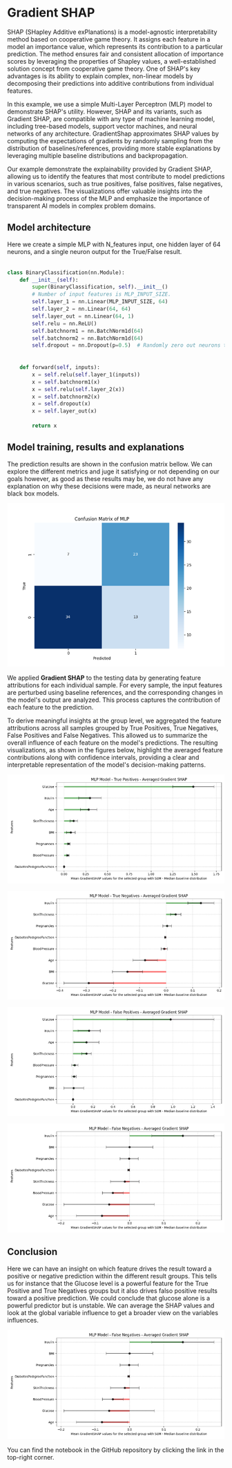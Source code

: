 # Gradient SHAP


SHAP (SHapley Additive exPlanations) is a model-agnostic interpretability method based on cooperative game theory. It assigns each feature in a model an importance value, which represents its contribution to a particular prediction. The method ensures fair and consistent allocation of importance scores by leveraging the properties of Shapley values, a well-established solution concept from cooperative game theory. One of SHAP's key advantages is its ability to explain complex, non-linear models by decomposing their predictions into additive contributions from individual features.

In this example, we use a simple Multi-Layer Perceptron (MLP) model to demonstrate SHAP's utility. However, SHAP and its variants, such as Gradient SHAP, are compatible with any type of machine learning model, including tree-based models, support vector machines, and neural networks of any architecture. GradientShap approximates SHAP values by computing the expectations of gradients by randomly sampling from the distribution of baselines/references, providing more stable explanations by leveraging multiple baseline distributions and backpropagation.

Our example demonstrate the explainability provided by Gradient SHAP, allowing us to identify the features that most contribute to model predictions in various scenarios, such as true positives, false positives, false negatives, and true negatives. The visualizations offer valuable insights into the decision-making process of the MLP and emphasize the importance of transparent AI models in complex problem domains. 



## Model architecture

Here we create a simple MLP with N_features input, one hidden layer of 64 neurons, and a single neuron output for the True/False result. 

```python

class BinaryClassification(nn.Module):
    def __init__(self):
        super(BinaryClassification, self).__init__()
        # Number of input features is MLP_INPUT_SIZE.
        self.layer_1 = nn.Linear(MLP_INPUT_SIZE, 64) 
        self.layer_2 = nn.Linear(64, 64)
        self.layer_out = nn.Linear(64, 1) 
        self.relu = nn.ReLU()
        self.batchnorm1 = nn.BatchNorm1d(64)
        self.batchnorm2 = nn.BatchNorm1d(64)
        self.dropout = nn.Dropout(p=0.5)  # Randomly zero out neurons to avoid overfitting

        
    def forward(self, inputs):
        x = self.relu(self.layer_1(inputs))
        x = self.batchnorm1(x)
        x = self.relu(self.layer_2(x))
        x = self.batchnorm2(x)
        x = self.dropout(x)
        x = self.layer_out(x)
        
        return x

```

## Model training, results and explanations

The prediction results are shown in the confusion matrix bellow. We can explore the different metrics and juge it satisfying or not depending on our goals however, as good as these results may be, we do not have any explanation on why these decisions were made, as neural networks are black box models. 

![Confusion Matrix](./assets/img/confusion_matrix.png)

We applied **Gradient SHAP** to the testing data by generating feature attributions for each individual sample. For every sample, the input features are perturbed using baseline references, and the corresponding changes in the model's output are analyzed. This process captures the contribution of each feature to the prediction.

To derive meaningful insights at the group level, we aggregated the feature attributions across all samples grouped by True Positives, True Negatives, False Positives and False Negatives. This allowed us to summarize the overall influence of each feature on the model's predictions. The resulting visualizations, as shown in the figures below, highlight the averaged feature contributions along with confidence intervals, providing a clear and interpretable representation of the model's decision-making patterns.


![True Positives](./assets/img/GSHAP_MLP_TP.png)

![True Negatives](./assets/img/GSHAP_MLP_TN.png)

![False Positives](./assets/img/GSHAP_MLP_FP.png)

![False Negatives](./assets/img/GSHAP_MLP_FN.png)

## Conclusion

Here we can have an insight on which feature drives the result toward a positive or negative prediction within the different result groups. This tells us for instance that the Glucose level is a powerful feature for the True Positive and True Negatives groups but it also drives falso positive results toward a positive prediction. We could conclude that glucose alone is a powerful predictor but is unstable. We can average the SHAP values and look at the global variable influence to get a broader view on the variables influences.


![Global Variable Influence](./assets/img/GSHAP_MLP_FN.png)



You can find the notebook in the GitHub repository by clicking the link in the top-right corner. 